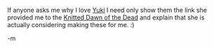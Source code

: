 <p>If anyone asks me why I love <a href="http://www.modus-tollens.com">Yuki</a> I need only show them the link she provided me to the <a href="http://www.flickr.com/photos/electricbiscuit/tags/dawnofthedead/show/">Knitted Dawn of the Dead</a> and explain that she is actually considering making these for me.  :)</p>
<p>-m
</p>